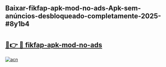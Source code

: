 ## Baixar-fikfap-apk-mod-no-ads-Apk-sem-anúncios-desbloqueado-completamente-2025-#8y1b4

# <h2><a href="https://ainizakaria.my?title=fikfap-apk-mod-no-ads&ref=20M">🔗👉 🔴 fikfap-apk-mod-no-ads</a></h2>

[![acn](https://github.com/user-attachments/assets/0f9c940e-d8b0-45ae-aac7-cd30a18b3e1c)](https://ainizakaria.my?title=fikfap-apk-mod-no-ads&ref=20M)

